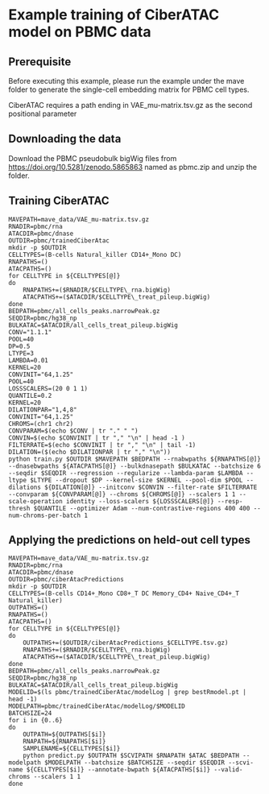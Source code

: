 # Example training of CiberATAC model on PBMC data


## Prerequisite

Before executing this example, please run the example under the mave folder to generate the single-cell embedding matrix for PBMC cell types.

CiberATAC requires a path ending in VAE_mu-matrix.tsv.gz as the second positional parameter


## Downloading the data

Download the PBMC pseudobulk bigWig files from https://doi.org/10.5281/zenodo.5865863 named as pbmc.zip and unzip the folder.

## Training CiberATAC

```
MAVEPATH=mave_data/VAE_mu-matrix.tsv.gz
RNADIR=pbmc/rna
ATACDIR=pbmc/dnase
OUTDIR=pbmc/trainedCiberAtac
mkdir -p $OUTDIR
CELLTYPES=(B-cells Natural_killer CD14+_Mono DC)
RNAPATHS=()
ATACPATHS=()
for CELLTYPE in ${CELLTYPES[@]}
do
    RNAPATHS+=($RNADIR/$CELLTYPE\_rna.bigWig)
    ATACPATHS+=($ATACDIR/$CELLTYPE\_treat_pileup.bigWig)
done
BEDPATH=pbmc/all_cells_peaks.narrowPeak.gz
SEQDIR=pbmc/hg38_np
BULKATAC=$ATACDIR/all_cells_treat_pileup.bigWig
CONV="1.1.1"
POOL=40
DP=0.5
LTYPE=3
LAMBDA=0.01
KERNEL=20
CONVINIT="64,1.25"
POOL=40
LOSSSCALERS=(20 0 1 1)
QUANTILE=0.2
KERNEL=20
DILATIONPAR="1,4,8"
CONVINIT="64,1.25"
CHROMS=(chr1 chr2)
CONVPARAM=$(echo $CONV | tr "." " ")
CONVIN=$(echo $CONVINIT | tr "," "\n" | head -1 )
FILTERRATE=$(echo $CONVINIT | tr "," "\n" | tail -1)
DILATION=($(echo $DILATIONPAR | tr "," "\n"))
python train.py $OUTDIR $MAVEPATH $BEDPATH --rnabwpaths ${RNAPATHS[@]} --dnasebwpaths ${ATACPATHS[@]} --bulkdnasepath $BULKATAC --batchsize 6 --seqdir $SEQDIR --regression --regularize --lambda-param $LAMBDA --ltype $LTYPE --dropout $DP --kernel-size $KERNEL --pool-dim $POOL --dilations ${DILATION[@]} --initconv $CONVIN --filter-rate $FILTERRATE --convparam ${CONVPARAM[@]} --chroms ${CHROMS[@]} --scalers 1 1 --scale-operation identity --loss-scalers ${LOSSSCALERS[@]} --resp-thresh $QUANTILE --optimizer Adam --num-contrastive-regions 400 400 --num-chroms-per-batch 1
```

## Applying the predictions on held-out cell types

```
MAVEPATH=mave_data/VAE_mu-matrix.tsv.gz
RNADIR=pbmc/rna
ATACDIR=pbmc/dnase
OUTDIR=pbmc/ciberAtacPredictions
mkdir -p $OUTDIR
CELLTYPES=(B-cells CD14+_Mono CD8+_T DC Memory_CD4+ Naive_CD4+_T Natural_killer)
OUTPATHS=()
RNAPATHS=()
ATACPATHS=()
for CELLTYPE in ${CELLTYPES[@]}
do
    OUTPATHS+=($OUTDIR/ciberAtacPredictions_$CELLTYPE.tsv.gz)
    RNAPATHS+=($RNADIR/$CELLTYPE\_rna.bigWig)
    ATACPATHS+=($ATACDIR/$CELLTYPE\_treat_pileup.bigWig)
done
BEDPATH=pbmc/all_cells_peaks.narrowPeak.gz
SEQDIR=pbmc/hg38_np
BULKATAC=$ATACDIR/all_cells_treat_pileup.bigWig
MODELID=$(ls pbmc/trainedCiberAtac/modelLog | grep bestRmodel.pt | head -1)
MODELPATH=pbmc/trainedCiberAtac/modelLog/$MODELID
BATCHSIZE=24
for i in {0..6}
do
    OUTPATH=${OUTPATHS[$i]}
    RNAPATH=${RNAPATHS[$i]}
    SAMPLENAME=${CELLTYPES[$i]}
    python predict.py $OUTPATH $SCVIPATH $RNAPATH $ATAC $BEDPATH --modelpath $MODELPATH --batchsize $BATCHSIZE --seqdir $SEQDIR --scvi-name ${CELLTYPES[$i]} --annotate-bwpath ${ATACPATHS[$i]} --valid-chroms --scalers 1 1
done
```
